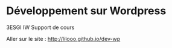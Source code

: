 # Développement sur Wordpress
3ESGI IW
Support de cours

Aller sur le site : http://lilooo.github.io/dev-wp
